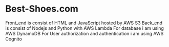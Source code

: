 # Best-Shoes.com

Front_end is consist of HTML and JavaScript hosted by AWS S3
Back_end is consist of Nodejs and Python with AWS Lambda
For database i am using AWS DynamoDB
For User authorization and authentication i am using AWS Cognito
